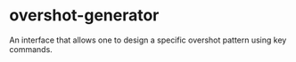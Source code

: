 # overshot-generator
An interface that allows one to design a specific overshot pattern using key commands. 
